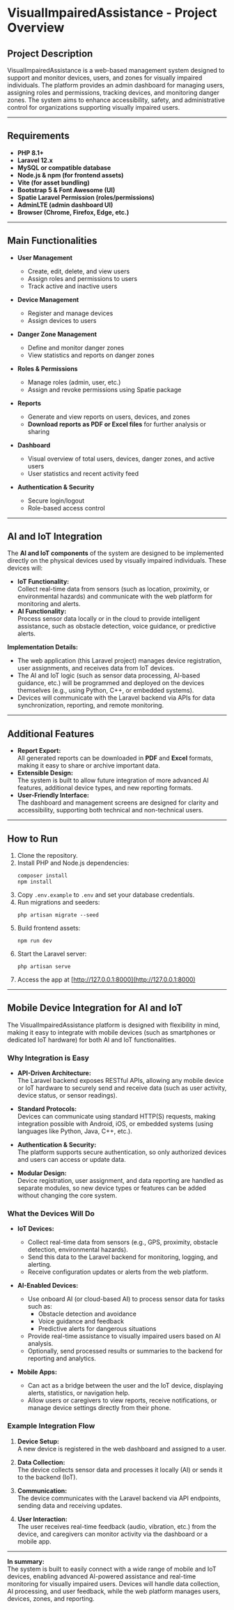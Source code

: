 # VisualImpairedAssistance - Project Overview

## Project Description

VisualImpairedAssistance is a web-based management system designed to support and monitor devices, users, and zones for visually impaired individuals. The platform provides an admin dashboard for managing users, assigning roles and permissions, tracking devices, and monitoring danger zones. The system aims to enhance accessibility, safety, and administrative control for organizations supporting visually impaired users.

---

## Requirements

- **PHP 8.1+**
- **Laravel 12.x**
- **MySQL or compatible database**
- **Node.js & npm (for frontend assets)**
- **Vite (for asset bundling)**
- **Bootstrap 5 & Font Awesome (UI)**
- **Spatie Laravel Permission (roles/permissions)**
- **AdminLTE (admin dashboard UI)**
- **Browser (Chrome, Firefox, Edge, etc.)**

---

## Main Functionalities

- **User Management**
  - Create, edit, delete, and view users
  - Assign roles and permissions to users
  - Track active and inactive users

- **Device Management**
  - Register and manage devices
  - Assign devices to users

- **Danger Zone Management**
  - Define and monitor danger zones
  - View statistics and reports on danger zones

- **Roles & Permissions**
  - Manage roles (admin, user, etc.)
  - Assign and revoke permissions using Spatie package

- **Reports**
  - Generate and view reports on users, devices, and zones
  - **Download reports as PDF or Excel files** for further analysis or sharing

- **Dashboard**
  - Visual overview of total users, devices, danger zones, and active users
  - User statistics and recent activity feed

- **Authentication & Security**
  - Secure login/logout
  - Role-based access control

---

## AI and IoT Integration

The **AI and IoT components** of the system are designed to be implemented directly on the physical devices used by visually impaired individuals. These devices will:

- **IoT Functionality:**  
  Collect real-time data from sensors (such as location, proximity, or environmental hazards) and communicate with the web platform for monitoring and alerts.
- **AI Functionality:**  
  Process sensor data locally or in the cloud to provide intelligent assistance, such as obstacle detection, voice guidance, or predictive alerts.

**Implementation Details:**
- The web application (this Laravel project) manages device registration, user assignments, and receives data from IoT devices.
- The AI and IoT logic (such as sensor data processing, AI-based guidance, etc.) will be programmed and deployed on the devices themselves (e.g., using Python, C++, or embedded systems).
- Devices will communicate with the Laravel backend via APIs for data synchronization, reporting, and remote monitoring.

---

## Additional Features

- **Report Export:**  
  All generated reports can be downloaded in **PDF** and **Excel** formats, making it easy to share or archive important data.
- **Extensible Design:**  
  The system is built to allow future integration of more advanced AI features, additional device types, and new reporting formats.
- **User-Friendly Interface:**  
  The dashboard and management screens are designed for clarity and accessibility, supporting both technical and non-technical users.

---

## How to Run

1. Clone the repository.
2. Install PHP and Node.js dependencies:
   ```
   composer install
   npm install
   ```
3. Copy `.env.example` to `.env` and set your database credentials.
4. Run migrations and seeders:
   ```
   php artisan migrate --seed
   ```
5. Build frontend assets:
   ```
   npm run dev
   ```
6. Start the Laravel server:
   ```
   php artisan serve
   ```
7. Access the app at [http://127.0.0.1:8000](http://127.0.0.1:8000)

---

## Mobile Device Integration for AI and IoT

The VisualImpairedAssistance platform is designed with flexibility in mind, making it easy to integrate with mobile devices (such as smartphones or dedicated IoT hardware) for both AI and IoT functionalities.

### Why Integration is Easy

- **API-Driven Architecture:**  
  The Laravel backend exposes RESTful APIs, allowing any mobile device or IoT hardware to securely send and receive data (such as user activity, device status, or sensor readings).

- **Standard Protocols:**  
  Devices can communicate using standard HTTP(S) requests, making integration possible with Android, iOS, or embedded systems (using languages like Python, Java, C++, etc.).

- **Authentication & Security:**  
  The platform supports secure authentication, so only authorized devices and users can access or update data.

- **Modular Design:**  
  Device registration, user assignment, and data reporting are handled as separate modules, so new device types or features can be added without changing the core system.

### What the Devices Will Do

- **IoT Devices:**
  - Collect real-time data from sensors (e.g., GPS, proximity, obstacle detection, environmental hazards).
  - Send this data to the Laravel backend for monitoring, logging, and alerting.
  - Receive configuration updates or alerts from the web platform.

- **AI-Enabled Devices:**
  - Use onboard AI (or cloud-based AI) to process sensor data for tasks such as:
    - Obstacle detection and avoidance
    - Voice guidance and feedback
    - Predictive alerts for dangerous situations
  - Provide real-time assistance to visually impaired users based on AI analysis.
  - Optionally, send processed results or summaries to the backend for reporting and analytics.

- **Mobile Apps:**
  - Can act as a bridge between the user and the IoT device, displaying alerts, statistics, or navigation help.
  - Allow users or caregivers to view reports, receive notifications, or manage device settings directly from their phone.

### Example Integration Flow

1. **Device Setup:**  
   A new device is registered in the web dashboard and assigned to a user.

2. **Data Collection:**  
   The device collects sensor data and processes it locally (AI) or sends it to the backend (IoT).

3. **Communication:**  
   The device communicates with the Laravel backend via API endpoints, sending data and receiving updates.

4. **User Interaction:**  
   The user receives real-time feedback (audio, vibration, etc.) from the device, and caregivers can monitor activity via the dashboard or a mobile app.

---

**In summary:**  
The system is built to easily connect with a wide range of mobile and IoT devices, enabling advanced AI-powered assistance and real-time monitoring for visually impaired users. Devices will handle data collection, AI processing, and user feedback, while the web platform manages users, devices, zones, and reporting.